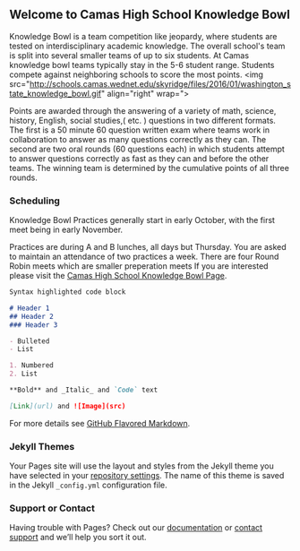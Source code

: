 
## Welcome to Camas High School Knowledge Bowl

Knowledge Bowl is a team competition like jeopardy, where students are tested on interdisciplinary academic knowledge. The overall school's team is split into several smaller teams of up to six students. At Camas knowledge bowl teams typically stay in the 5-6 student range. Students compete against neighboring schools to score the most points.
<img src="http://schools.camas.wednet.edu/skyridge/files/2016/01/washington_state_knowledge_bowl.gif" align="right" wrap=">

Points are awarded through the answering of a variety of math, science, history, English, social studies,( etc. ) questions in two different formats. The first is a 50 minute 60 question written exam where teams work in collaboration to answer as many questions correctly as they can. The second are two oral rounds (60 questions each) in which students attempt to answer questions correctly as fast as they can and before the other teams. The winning team is determined by the cumulative points of all three rounds.

### Scheduling

Knowledge Bowl Practices generally start in early October, with the first meet being in early November.

Practices are during A and B lunches, all days but Thursday. You are asked to maintain an attendance of two practices a week. There are four Round Robin meets which are smaller preperation meets
If you are interested please visit the [Camas High School Knowledge Bowl Page](http://kbowl.mistergweb.com/).
```markdown
Syntax highlighted code block

# Header 1
## Header 2
### Header 3

- Bulleted
- List

1. Numbered
2. List

**Bold** and _Italic_ and `Code` text

[Link](url) and ![Image](src)
```

For more details see [GitHub Flavored Markdown](https://guides.github.com/features/mastering-markdown/).

### Jekyll Themes

Your Pages site will use the layout and styles from the Jekyll theme you have selected in your [repository settings](https://github.com/aquabs/Knowledge-Bowl/settings). The name of this theme is saved in the Jekyll `_config.yml` configuration file.

### Support or Contact

Having trouble with Pages? Check out our [documentation](https://help.github.com/categories/github-pages-basics/) or [contact support](https://github.com/contact) and we’ll help you sort it out.
